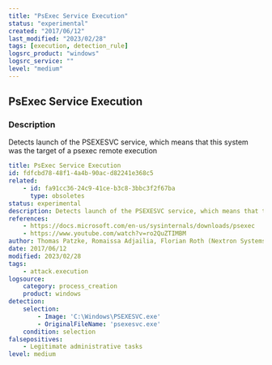 ```yaml
---
title: "PsExec Service Execution"
status: "experimental"
created: "2017/06/12"
last_modified: "2023/02/28"
tags: [execution, detection_rule]
logsrc_product: "windows"
logsrc_service: ""
level: "medium"
---
```


## PsExec Service Execution

### Description

Detects launch of the PSEXESVC service, which means that this system was the target of a psexec remote execution

```yml
title: PsExec Service Execution
id: fdfcbd78-48f1-4a4b-90ac-d82241e368c5
related:
    - id: fa91cc36-24c9-41ce-b3c8-3bbc3f2f67ba
      type: obsoletes
status: experimental
description: Detects launch of the PSEXESVC service, which means that this system was the target of a psexec remote execution
references:
    - https://docs.microsoft.com/en-us/sysinternals/downloads/psexec
    - https://www.youtube.com/watch?v=ro2QuZTIMBM
author: Thomas Patzke, Romaissa Adjailia, Florian Roth (Nextron Systems)
date: 2017/06/12
modified: 2023/02/28
tags:
    - attack.execution
logsource:
    category: process_creation
    product: windows
detection:
    selection:
        - Image: 'C:\Windows\PSEXESVC.exe'
        - OriginalFileName: 'psexesvc.exe'
    condition: selection
falsepositives:
    - Legitimate administrative tasks
level: medium

```
